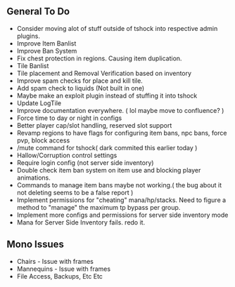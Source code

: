 ## General To Do
* Consider moving alot of stuff outside of tshock into respective admin plugins.
* Improve Item Banlist
* Improve Ban System
* Fix chest protection in regions. Causing item duplication.
* Tile Banlist
* Tile placement and Removal Verification based on inventory
* Improve spam checks for place and kill tile.
* Add spam check to liquids (Not built in one)
 * Maybe make an exploit plugin instead of stuffing it into tshock
* Update LogTile
* Improve documentation everywhere. ( lol maybe move to confluence? )
* Force time to day or night in configs
* Better player cap/slot handling, reserved slot support
* Revamp regions to have flags for configuring item bans, npc bans, force pvp, block access
* /mute command for tshock( dark commited this earlier today )
* Hallow/Corruption control settings
* Require login config (not server side inventory)
* Double check item ban system on item use and blocking player animations.
* Commands to manage item bans maybe not working.( the bug about it not deleting seems to be a false report )
* Implement permissions for "cheating" mana/hp/stacks. Need to figure a method to "manage" the maximum tp bypass per group.
* Implement more configs and permissions for server side inventory mode
* Mana for Server Side Inventory fails. redo it.

## Mono Issues
* Chairs - Issue with frames
* Mannequins - Issue with frames
* File Access, Backups, Etc Etc